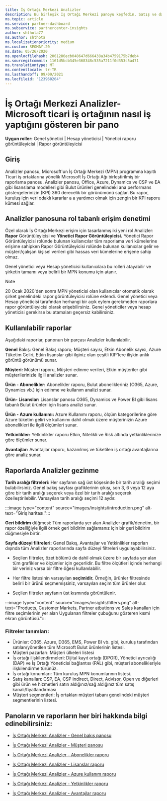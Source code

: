 ```yaml
---
title: İş Ortağı Merkezi Analizler
description: Bu birleşik İş Ortağı Merkezi panoyu keşfedin. Satış ve dağıtım, müşteri geliştirme ve daha fazlası için KIP'lerde nasıl ilerlersiniz?
ms.topic: article
ms.service: partner-dashboard
ms.subservice: partnercenter-insights
author: shthota77
ms.author: shthota
ms.localizationpriority: medium
ms.custom: SEOMAY.20
ms.date: 05/26/2020
ms.openlocfilehash: 2061286ecb048647d666438a34b4759175b7deb4
ms.sourcegitcommit: 1161d5bcb345e368348c535a7211f0d353c5a471
ms.translationtype: MT
ms.contentlocale: tr-TR
ms.lasthandoff: 09/09/2021
ms.locfileid: "123960264"
---
```

# <a name="partner-center-insights---a-dashboard-that-shows-how-a-microsoft-commercial-partner-is-doing"></a>İş Ortağı Merkezi Analizler- Microsoft ticari iş ortağının nasıl iş yaptığını gösteren bir pano

**Uygun roller:** Genel yönetici | Hesap yöneticisi | Yönetici raporu görüntüleyicisi | Rapor görüntüleyicisi

## <a name="introduction"></a>Giriş

Analizler panosu, Microsoft'un İş Ortağı Merkezi (MPN) programına kayıtlı Ticari iş ortaklarına yönelik Microsoft İş Ortağı Ağı birleştirilmiş bir raporlama panosu. Analizler panosu, Office, Azure, Dynamics ve CSP ve EA gibi lisanslama modelleri gibi Bulut ürünleri genelindeki ana performans göstergelerinizin (KPI) 360 derecelik bir görünümünü sağlar. Bu rapor, kuruluş için veri odaklı kararlar a a yardımcı olmak için zengin bir KPI raporu kümesi sağlar. 

## <a name="role-based-access-control-to-the-insights-dashboard"></a>Analizler panosuna rol tabanlı erişim denetimi

Özel olarak İş Ortağı Merkezi erişim için tasarlanmış iki yeni rol Analizler: **Rapor** Görüntüleyicisi ve **Yönetici Rapor Görüntüleyicisi.** Yönetici Rapor Görüntüleyicisi rolünde bulunan kullanıcılar tüm raporlama veri kümelerine erişime sahipken Rapor Görüntüleyicisi rolünde bulunan kullanıcılar gelir ve müşteri/çalışan kişisel verileri gibi hassas veri kümelerine erişene sahip olmaz. 

Genel yönetici veya Hesap yöneticisi kullanıcılara bu rolleri atayabilir ve şirketin tamamı veya belirli bir MPN konumu için atanır.  

>[!Note] 
>20 Ocak 2020'den sonra MPN yöneticisi olan kullanıcılar otomatik olarak şirket genelindeki rapor görüntüleyicisi rolüne eklendi. Genel yönetici veya Hesap yöneticisi tarafından herhangi bir açık eylem gerekmeden raporlara rapor görüntüleyicisi olarak erişebilirsiniz. Genel yöneticiler veya hesap yöneticisi gerekirse bu atamaları geçersiz kabilirsiniz. 

## <a name="reports-available"></a>Kullanılabilir raporlar

Aşağıdaki raporlar, panonun bir parçası Analizler kullanılabilir.

**Genel** Bakış: Genel Bakış raporu; Müşteri sayısı, Etkin Abonelik sayısı, Azure Tüketim Geliri, Etkin lisanslar gibi ilginiz olan çeşitli KIP'lere ilişkin anlık görüntü görünümü sunar.

**Müşteri:** Müşteri raporu, Müşteri edinme verileri, Etkin müşteriler gibi müşterilerinizle ilgili analizler sunar.

**Ürün - Abonelikler:** Abonelikler raporu, Bulut abonelikleriniz (O365, Azure, Dynamics vb.) için edinme ve kullanım analizi sunar.

**Ürün- Lisanslar:** Lisanslar panosu O365, Dynamics ve Power BI gibi lisans tabanlı Bulut ürünleri için lisans analizi sunar.

**Ürün - Azure kullanımı:** Azure Kullanımı raporu, ölçüm kategorilerine göre Azure tüketim geliri ve kullanımı dahil olmak üzere müşterinizin Azure abonelikleri ile ilgili ölçümleri sunar.

**Yetkinlikler:** Yetkinlikler raporu Etkin, Nitelikli ve Risk altında yetkinliklerinize göre ölçümler sunar.

**Avantajlar:** Avantajlar raporu, kazanılmış ve tüketilen iş ortağı avantajlarına göre analiz sunar.

## <a name="navigating-the-insights-reports"></a>Raporlarda Analizler gezinme

**Tarih aralığı filtreleri:** Her sayfanın sağ üst köşesinde bir tarih aralığı seçimi bulabilirsiniz. Genel bakış sayfası grafiklerinin çıkışı, son 3, 6 veya 12 aya göre bir tarih aralığı seçerek veya özel bir tarih aralığı seçerek özelleştirilebilir. Varsayılan tarih aralığı seçimi 12 aydır. 

:::image type="content" source="images/insights/introduction.png" alt-text="Giriş haritası.":::

**Geri bildirim** düğmesi: Tüm raporlarda yer alan Analizler grafik/denetim, bir rapor özelliğiyle ilgili örnek geri bildirim sağlamanız için bir geri bildirim düğmesiyle birtir. 

 
**Sayfa düzeyi filtreleri:** Genel Bakış, Avantajlar ve Yetkinlikler raporları dışında tüm Analizler raporlarında sayfa düzeyi filtreleri uygulayabilirsiniz. 

- Seçilen filtreler, özet bölümü de dahil olmak üzere bir sayfada yer alan tüm grafikler ve ölçümler için geçerlidir. Bu filtre ölçütleri içinde herhangi bir veriniz varsa bir filtre öğesi kullanılabilir. 

- Her filtre listesinin varsayılan **seçimidir.** Örneğin, ürünler filtresinde belirli bir ürünü seçmemişsiniz, varsayılan seçim tüm ürünler olur.

- Seçilen filtreler sayfanın üst kısmında görüntülenir. 

:::image type="content" source="images/insights/filters.png" alt-text="Products, Customer Markets, Partner atbutions ve Sales kanalları için filtre seçimlerinin yer alan Uygulanan filtreler çubuğunu gösteren kısmi ekran görüntüsü.":::

### <a name="filters-definitions"></a>Filtreler tanımları:

- Ürünler: O365, Azure, D365, EMS, Power BI vb. gibi, kuruluş tarafından satılan/yönetilen tüm Microsoft Bulut ürünlerinin listesi.
- Müşteri pazarları: Müşteri ülkeleri listesi
- İş ortağı ilişkilendirmeleri: Dijital kayıt ortağı (DPOR), Yönetici ayrıcalığı (DAP) ve İş Ortağı Yöneticisi bağlantısı (PAL) gibi, müşteri abonelikleriyle ilişkilendirme türünüz. 
- İş ortağı konumları: Tüm kuruluş MPN konumlarının listesi.
- Satış kanalları: CSP, EA, CSP indirect, Direct, Advisor, Open ve diğerleri gibi ürün ve hizmetleri satın aldığınız/sağ aldığınız tüm satış kanalı/fiyatlandırması
- Müşteri segmentleri: İş ortakları müşteri tabanı genelindeki müşteri segmentlerinin listesi.

## <a name="read-about-each-of-the-dashboards-and-reports"></a>Panoların ve raporların her biri hakkında bilgi edinebilirsiniz:

- [İş Ortağı Merkezi Analizler - Genel bakış panosu](insights-overview-report.md)

- [İş Ortağı Merkezi Analizler - Müşteri panosu](insights-customer-report.md)

- [İş Ortağı Merkezi Analizler - Abonelikler raporu](insights-product-subscriptions-report.md)

- [İş Ortağı Merkezi Analizler - Lisanslar raporu](insights-product-licenses-report.md)

- [İş Ortağı Merkezi Analizler - Azure kullanım raporu](insights-azure-usage-report.md)

- [İş Ortağı Merkezi Analizler - Yetkinlikler raporu](insights-competencies-report.md)

- [İş Ortağı Merkezi Analizler - Avantajlar raporu](insights-benefits-report.md)
